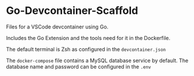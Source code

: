 # Go-Devcontainer-Scaffold
Files for a VSCode devcontainer using Go. 

Includes the Go Extension and the tools need for it in the Dockerfile.

The default terminal is Zsh as configured in the `devcontainer.json`

The `docker-compose` file contains a MySQL database service by default. The database name and password can be configured in the `.env`